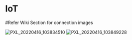 # IoT

#Refer Wiki Section for connection images


![PXL_20220416_103834510](https://user-images.githubusercontent.com/16116854/163672229-88203866-3e02-4676-be51-24ba66fa5741.jpg)
![PXL_20220416_103849228](https://user-images.githubusercontent.com/16116854/163672242-b8cfbbf1-8e9f-402c-9347-8b5e1364fa0a.jpg)

